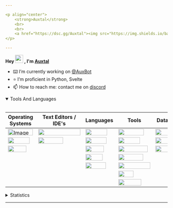 ```yaml
---

<p align="center">
	<strong>Auxtal</strong>
	<br>
	<br>
	<a href="https://dsc.gg/Auxtal"><img src="https://img.shields.io/badge/Discord-5865F2.svg?logo=Discord&logoColor=white"></a>
</p>

---
```


**Hey <a href="https://dsc.gg/Auxtal"><img src="https://media.giphy.com/media/hvRJCLFzcasrR4ia7z/giphy.gif" width="25" height="25"></a> , I'm <a href="https://github.com/Auxtal">Auxtal</a>**

- ⌨️ I’m currently working on [@AuxBot](https://github.com/auxBot-discord-bot)
- ⭐ I’m proficient in Python, Svelte
- 📫 How to reach me: contact me on [discord](https://discord.com/users/327745755789918208)

<details open>
	<summary>Tools And Languages</summary>
	<br>
	<table>
		<thead>
  			<tr>
    				<th>Operating Systems</th>
    				<th>Text Editors / IDE's</th>
    				<th>Languages</th>
    				<th>Tools</th>
    				<th>Databases</th>
  			</tr>
		</thead>
		<tbody>
  			<tr>
    				<td><img src="https://img.shields.io/badge/Windows-0078D6.svg?logo=Windows&logoColor=white" alt="Image" width="77" height="20"></td>
    				<td><img src="https://img.shields.io/badge/Visual%20Studio%20Code-007ACC.svg?logo=Visual-Studio-Code&logoColor=white" width="131" height="20"></td>
    				<td><img src="https://img.shields.io/badge/Python-3776AB.svg?logo=Python&logoColor=white" width="67" height="20"></td>
    				<td><img src="https://img.shields.io/badge/Portainer-13BEF9.svg?logo=Portainer&logoColor=white" width="79" height="20"></td>
    				<td><img src="https://img.shields.io/badge/PostgreSQL-4169E1.svg?logo=PostgreSQL&logoColor=white" width="91" height="20"></td>
  			</tr>
  			<tr>
    				<td><img src="https://img.shields.io/badge/macOS-000000.svg?logo=macOS&logoColor=white" width="67" height="20"></td>
    				<td><img src="https://img.shields.io/badge/PyCharm-000000.svg?logo=PyCharm&logoColor=white" width="77" height="20"></td>
    				<td><img src="https://img.shields.io/badge/HTML5-E34F26.svg?logo=HTML5&logoColor=white" width="65" height="20"></td>
    				<td><img src="https://img.shields.io/badge/Docker-2496ED.svg?logo=Docker&logoColor=white" width="67" height="20"></td>
    				<td><img src="https://img.shields.io/badge/MongoDB-47A248.svg?logo=MongoDB&logoColor=white" width="81" height="20"></td>
  			</tr>
  			<tr>
    				<td><img src="https://img.shields.io/badge/Linux-FCC624.svg?logo=Linux&logoColor=black" width="57" height="20"></td>
    				<td></td>
    				<td><img src="https://img.shields.io/badge/CSS3-1572B6.svg?logo=CSS3&logoColor=white" width="57" height="20"></td>
    				<td><img src="https://img.shields.io/badge/Kubernetes-326CE5.svg?logo=Kubernetes&logoColor=white" width="91" height="20"></td>
    				<td><img src="https://img.shields.io/badge/redis-%23DD0031.svg?&logo=redis&logoColor=white" width="55" height="20"></td>
  			</tr>
  			<tr>
    				<td></td>
    				<td></td>
    				<td><img src="https://img.shields.io/badge/Sass-CC6699.svg?logo=Sass&logoColor=white" width="53" height="20"></td>
    				<td><img src="https://img.shields.io/badge/GraphQL-E10098.svg?logo=GraphQL&logoColor=white" width="77" height="20"></td>
    				<td></td>
  			</tr>
  			<tr>
    				<td></td>
			 	<td></td>
    				<td><img src="https://img.shields.io/badge/Svelte-FF3E00.svg?logo=Svelte&logoColor=white" width="63" height="20"></td>
    				<td><img src="https://img.shields.io/badge/Tailwind%20CSS-06B6D4.svg?logo=Tailwind-CSS&logoColor=white" width="99" height="20"></td>
    				<td></td>
  			</tr>
  			<tr>
				<td></td>
    				<td></td>
    				<td></td>
    				<td><img src="https://img.shields.io/badge/GIT-E44C30?&logo=git&logoColor=white" width="47" height="20"></td>
    				<td></td>
  			</tr>
			<tr>
    				<td></td>
    				<td></td>
    				<td></td>
    				<td><img src="https://img.shields.io/badge/starship-DD0B78?&logo=starship&logoColor=white" width="71" height="20"></td>
    				<td></td>
  			</tr>
		</tbody>
	</table>
</details>
<details>
	<summary>Statistics</summary>
	<br>

<!--START_SECTION:waka-->
![Code Time](http://img.shields.io/badge/Code%20Time-852%20hrs%2053%20mins-blue)

![Profile Views](http://img.shields.io/badge/Profile%20Views-6-blue)

**🐱 My GitHub Data** 

> 🏆 247 Contributions in the Year 2022
 > 
> 📦 264 Bytes Used in GitHub's Storage 
 > 
> 🚫 Not Opted to Hire
 > 
> 📜 4 Public Repositories 
 > 
> 🔑 0 Private Repositories  
 > 
**I'm an Early 🐤** 

```text
🌞 Morning    90 commits     █████░░░░░░░░░░░░░░░░░░░░   20.79% 
🌆 Daytime    163 commits    █████████░░░░░░░░░░░░░░░░   37.64% 
🌃 Evening    164 commits    █████████░░░░░░░░░░░░░░░░   37.88% 
🌙 Night      16 commits     █░░░░░░░░░░░░░░░░░░░░░░░░   3.7%

```
📅 **I'm Most Productive on Tuesday** 

```text
Monday       41 commits     ██░░░░░░░░░░░░░░░░░░░░░░░   9.47% 
Tuesday      117 commits    ██████░░░░░░░░░░░░░░░░░░░   27.02% 
Wednesday    39 commits     ██░░░░░░░░░░░░░░░░░░░░░░░   9.01% 
Thursday     87 commits     █████░░░░░░░░░░░░░░░░░░░░   20.09% 
Friday       41 commits     ██░░░░░░░░░░░░░░░░░░░░░░░   9.47% 
Saturday     27 commits     █░░░░░░░░░░░░░░░░░░░░░░░░   6.24% 
Sunday       81 commits     ████░░░░░░░░░░░░░░░░░░░░░   18.71%

```


📊 **This Week I Spent My Time On** 

```text
💬 Programming Languages: 
Python                   4 hrs 38 mins       ██████████░░░░░░░░░░░░░░░   42.2% 
JSON                     1 hr 54 mins        ████░░░░░░░░░░░░░░░░░░░░░   17.34% 
Markdown                 1 hr 9 mins         ██░░░░░░░░░░░░░░░░░░░░░░░   10.47% 
TypeScript               1 hr 4 mins         ██░░░░░░░░░░░░░░░░░░░░░░░   9.75% 
SCSS                     41 mins             █░░░░░░░░░░░░░░░░░░░░░░░░   6.26%

🔥 Editors: 
VS Code                  11 hrs              █████████████████████████   100.0%

🐱‍💻 Projects: 
Docs                     5 hrs 39 mins       ████████████░░░░░░░░░░░░░   51.45% 
AuxBot                   5 hrs 19 mins       ████████████░░░░░░░░░░░░░   48.33% 
Website                  0 secs              ░░░░░░░░░░░░░░░░░░░░░░░░░   0.14% 
Status                   0 secs              ░░░░░░░░░░░░░░░░░░░░░░░░░   0.06% 
api                      0 secs              ░░░░░░░░░░░░░░░░░░░░░░░░░   0.02%

💻 Operating System: 
WSL                      11 hrs              █████████████████████████   100.0%

```

**I Mostly Code in Python** 

```text
Python                   4 repos             ████████████████████░░░░░   80.0% 
JavaScript               1 repo              █████░░░░░░░░░░░░░░░░░░░░   20.0%

```



<!--END_SECTION:waka-->

</details>

---
